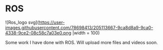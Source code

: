 ﻿# ROS
![Ros_logo svg](https://user-images.githubusercontent.com/78698413/205113667-9ca8d8a9-9ca0-4338-9ce2-08c58c7a03e0.png |width = 100)

Some work I have done with ROS.
Will upload more files and videos soon.
